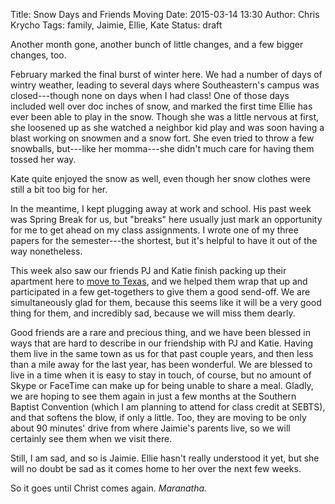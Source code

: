 Title: Snow Days and Friends Moving
Date: 2015-03-14 13:30
Author: Chris Krycho
Tags: family, Jaimie, Ellie, Kate
Status: draft

Another month gone, another bunch of little changes, and a few bigger changes, too.

February marked the final burst of winter here. We had a number of days of wintry weather, leading to several days where Southeastern's campus was closed---though none on days when I had class! One of those days included well over doc inches of snow, and marked the first time Ellie has ever been able to play in the snow. Though she was a little nervous at first, she loosened up as she watched a neighbor kid play and was soon having a blast working on snowmen and a snow fort. She even tried to throw a few snowballs, but---like her momma---she didn't much care for having them tossed her way.

Kate quite enjoyed the snow as well, even though her snow clothes were still a bit too big for her.

In the meantime, I kept plugging away at work and school. His past week was Spring Break for us, but "breaks" here usually just mark an opportunity for me to get ahead on my class assignments. I wrote one of my three papers for the semester---the shortest, but it's helpful to have it out of the way nonetheless.

This week also saw our friends PJ and Katie finish packing up their apartment here to [move to Texas], and we helped them wrap that up and participated in a few get-togethers to give them a good send-off. We are simultaneously glad for them, because this seems like it will be a very good thing for them, and incredibly sad, because we will miss them dearly.

Good friends are a rare and precious thing, and we have been blessed in ways that are hard to describe in our friendship with PJ and Katie. Having them live in the same town as us for that past couple years, and then less than a mile away for the last year, has been wonderful. We are blessed to live in a time when it is easy to stay in touch, of course, but no amount of Skype or FaceTime can make up for being unable to share a meal. Gladly, we are hoping to see them again in just a few months at the Southern Baptist Convention (which I am planning to attend for class credit at SEBTS), and that softens the blow, if only a little. Too, they are moving to be only about 90 minutes' drive from where Jaimie's parents live, so we will certainly see them when we visit there.

Still, I am sad, and so is Jaimie. Ellie hasn't really understood it yet, but she will no doubt be sad as it comes home to her over the next few weeks.

So it goes until Christ comes again. _Maranatha._

[move to Texas]: http://www.adoptedbytheking.com/2015/03/from-wake-forest-with-love.html